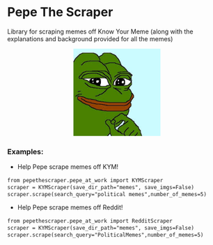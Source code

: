 # Pepe The Scraper

Library for scraping memes off Know Your Meme (along with the explanations and background provided for all the memes)


<p align="center">
  <img width="200" height="200" src="misc/images/pepe_the_frog.jpg">
</p>

### Examples:

- Help Pepe scrape memes off KYM!

```
from pepethescraper.pepe_at_work import KYMScraper
scraper = KYMScraper(save_dir_path="memes", save_imgs=False)
scraper.scrape(search_query="political memes",number_of_memes=5)
```

- Help Pepe scrape memes off Reddit!

```
from pepethescraper.pepe_at_work import RedditScraper
scraper = KYMScraper(save_dir_path="memes", save_imgs=False)
scraper.scrape(search_query="PoliticalMemes",number_of_memes=5)
```
